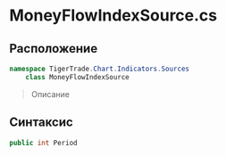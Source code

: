 
# MoneyFlowIndexSource.cs
## Расположение
```csharp
namespace TigerTrade.Chart.Indicators.Sources  
    class MoneyFlowIndexSource
```

> Описание

## Синтаксис
```csharp
public int Period
```
